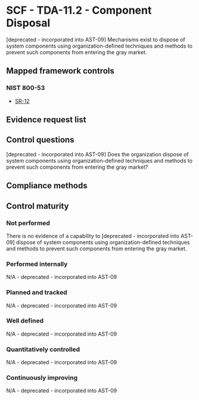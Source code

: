 # SCF - TDA-11.2 - Component Disposal
[deprecated - incorporated into AST-09]
Mechanisms exist to dispose of system components using organization-defined techniques and methods to prevent such components from entering the gray market.
## Mapped framework controls
### NIST 800-53
- [SR-12](../nist80053/sr-12.md)

## Evidence request list


## Control questions
[deprecated - incorporated into AST-09]
Does the organization dispose of system components using organization-defined techniques and methods to prevent such components from entering the gray market?

## Compliance methods


## Control maturity
### Not performed
There is no evidence of a capability to [deprecated - incorporated into AST-09]
dispose of system components using organization-defined techniques and methods to prevent such components from entering the gray market.

### Performed internally
N/A - deprecated - incorporated into AST-09

### Planned and tracked
N/A - deprecated - incorporated into AST-09

### Well defined
N/A - deprecated - incorporated into AST-09

### Quantitatively controlled
N/A - deprecated - incorporated into AST-09

### Continuously improving
N/A - deprecated - incorporated into AST-09
